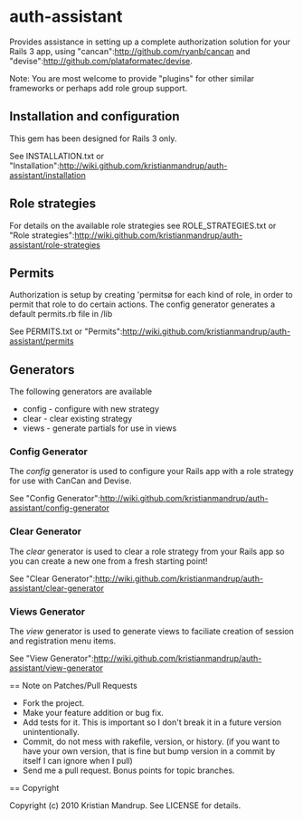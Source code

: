 # auth-assistant #

Provides assistance in setting up a complete authorization solution for your Rails 3 app, using "cancan":http://github.com/ryanb/cancan and "devise":http://github.com/plataformatec/devise.

Note: You are most welcome to provide "plugins" for other similar frameworks or perhaps add role group support.

## Installation and configuration ##

This gem has been designed for Rails 3 only.

See INSTALLATION.txt or "Installation":http://wiki.github.com/kristianmandrup/auth-assistant/installation

## Role strategies ##

For details on the available role strategies see ROLE_STRATEGIES.txt or "Role strategies":http://wiki.github.com/kristianmandrup/auth-assistant/role-strategies 

## Permits ##

Authorization is setup by creating 'permitsø for each kind of role, in order to permit that role to do certain actions.
The config generator generates a default permits.rb file in /lib

See PERMITS.txt or "Permits":http://wiki.github.com/kristianmandrup/auth-assistant/permits

## Generators ##

The following generators are available 

* config - configure with new strategy
* clear - clear existing strategy
* views - generate partials for use in views

### Config Generator ###

The *config* generator is used to configure your Rails app with a role strategy for use with CanCan and Devise.

See "Config Generator":http://wiki.github.com/kristianmandrup/auth-assistant/config-generator

### Clear Generator ###

The *clear* generator is used to clear a role strategy from your Rails app so you can create a new one from a fresh starting point!

See "Clear Generator":http://wiki.github.com/kristianmandrup/auth-assistant/clear-generator

### Views Generator ###

The *view* generator is used to generate views to faciliate creation of session and registration menu items.

See "View Generator":http://wiki.github.com/kristianmandrup/auth-assistant/view-generator

== Note on Patches/Pull Requests
 
* Fork the project.
* Make your feature addition or bug fix.
* Add tests for it. This is important so I don't break it in a
  future version unintentionally.
* Commit, do not mess with rakefile, version, or history.
  (if you want to have your own version, that is fine but bump version in a commit by itself I can ignore when I pull)
* Send me a pull request. Bonus points for topic branches.

== Copyright

Copyright (c) 2010 Kristian Mandrup. See LICENSE for details.
